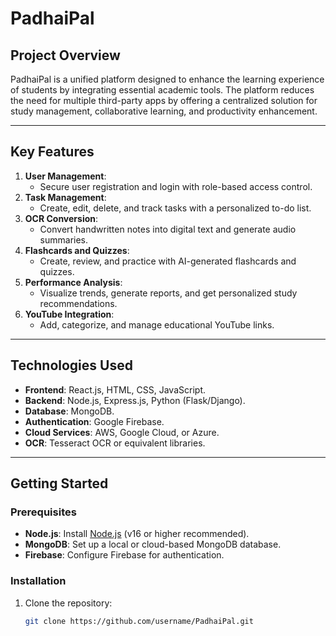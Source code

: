 # PadhaiPal

## Project Overview
PadhaiPal is a unified platform designed to enhance the learning experience of students by integrating essential academic tools. The platform reduces the need for multiple third-party apps by offering a centralized solution for study management, collaborative learning, and productivity enhancement.

---

## Key Features
1. **User Management**:
   - Secure user registration and login with role-based access control.
2. **Task Management**:
   - Create, edit, delete, and track tasks with a personalized to-do list.
3. **OCR Conversion**:
   - Convert handwritten notes into digital text and generate audio summaries.
4. **Flashcards and Quizzes**:
   - Create, review, and practice with AI-generated flashcards and quizzes.
5. **Performance Analysis**:
   - Visualize trends, generate reports, and get personalized study recommendations.
6. **YouTube Integration**:
   - Add, categorize, and manage educational YouTube links.

---

## Technologies Used
- **Frontend**: React.js, HTML, CSS, JavaScript.
- **Backend**: Node.js, Express.js, Python (Flask/Django).
- **Database**: MongoDB.
- **Authentication**: Google Firebase.
- **Cloud Services**: AWS, Google Cloud, or Azure.
- **OCR**: Tesseract OCR or equivalent libraries.

---

## Getting Started
### Prerequisites
- **Node.js**: Install [Node.js](https://nodejs.org/) (v16 or higher recommended).
- **MongoDB**: Set up a local or cloud-based MongoDB database.
- **Firebase**: Configure Firebase for authentication.

### Installation
1. Clone the repository:
   ```bash
   git clone https://github.com/username/PadhaiPal.git
